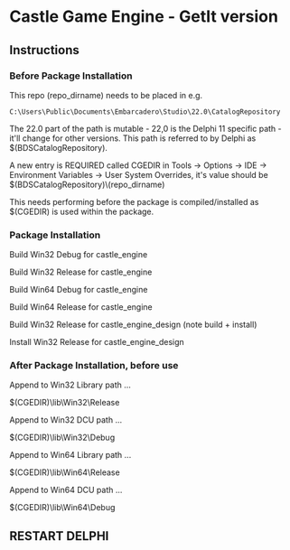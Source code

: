 # Castle Game Engine - GetIt version

## Instructions

### Before Package Installation

This repo (repo_dirname) needs to be placed in e.g. 

`C:\Users\Public\Documents\Embarcadero\Studio\22.0\CatalogRepository`

The 22.0 part of the path is mutable - 22,0 is the Delphi 11 specific path - it'll change for other versions. This path is referred to by Delphi as $(BDSCatalogRepository). 

A new entry is REQUIRED  called CGEDIR in Tools -> Options -> IDE -> Environment Variables -> User System Overrides, it's value should be $(BDSCatalogRepository)\\(repo_dirname)

This needs performing before the package is compiled/installed as $(CGEDIR) is used within the package.

### Package Installation

Build Win32 Debug for castle_engine

Build Win32 Release for castle_engine

Build Win64 Debug for castle_engine

Build Win64 Release for castle_engine

Build Win32 Release for castle_engine_design (note build + install)

Install Win32 Release for castle_engine_design

### After Package Installation, before use

Append to Win32 Library path ...

$(CGEDIR)\lib\Win32\Release

Append to Win32 DCU path ...

$(CGEDIR)\lib\Win32\Debug

Append to Win64 Library path ...

$(CGEDIR)\lib\Win64\Release

Append to Win64 DCU path ...

$(CGEDIR)\lib\Win64\Debug

## RESTART DELPHI
